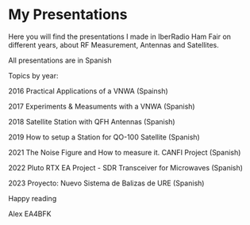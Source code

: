 # My Presentations

Here you will find the presentations I made in IberRadio Ham Fair on different years, about RF Measurement, Antennas and Satellites.

All presentations are in Spanish

Topics by year:

  2016 Practical Applications of a VNWA (Spainsh)
  
  2017 Experiments & Measuments with a VNWA (Spanish)
  
  2018 Satellite Station with QFH Antennas (Spanish)
  
  2019 How to setup a Station for QO-100 Satellite (Spanish)
 
  2021 The Noise Figure and How to measure it. CANFI Project (Spanish)
  
  2022 Pluto RTX EA Project - SDR Transceiver for Microwaves (Spanish)

  2023 Proyecto: Nuevo Sistema de Balizas de URE (Spanish)
 
 
 Happy reading
 
 Alex
 EA4BFK
